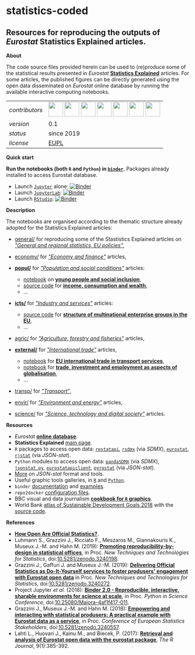 statistics-coded
====================

 Resources for reproducing the outputs of _Eurostat_ Statistics Explained articles.
---

**About**

The code source files provided herein can be used to (re)produce some of the statistical results presented in _Eurostat_ [**Statistics Explained**](https://ec.europa.eu/eurostat/statistics-explained/index.php/Main_Page) articles. For some articles, the published figures can be directly generated using the open data disseminated on _Eurostat_ online database by running the available interactive computing notebooks.

<table align="center">
    <tr> <td align="left"><i>contributors</i></td> 
    <td align="left" valign="middle">
<a href="https://github.com/fmshka"><img src="https://github.com/fmshka.png" width="40"></a>
<a href="https://github.com/Dgojsic"><img src="https://github.com/Dgojsic.png" width="40"></a>
<a href="https://github.com/agnebik"><img src="https://github.com/agnebik.png" width="40"></a>
<a href="https://github.com/flopaleur"><img src="https://github.com/flopaleur.png" width="40"></a>
<a href="https://github.com/pierre-lamarche"><img src="https://github.com/pierre-lamarche.png" width="40"></a>
<a href="https://github.com/mmatyi"><img src="https://github.com/mmatyi.png" width="40"></a>
<a href="https://github.com/gjacopo"><img src="https://github.com/gjacopo.png" width="40"></a>
</td>  </tr> 
    <tr> <td align="left"><i>version</i></td> <td align="left">0.1</td> </tr> 
    <tr> <td align="left"><i>status</i></td> <td align="left">since 2019</td> </tr> 
    <tr> <td align="left"><i>license</i></td> <td align="left"><a href="https://joinup.ec.europa.eu/sites/default/files/eupl1.1.-licence-en_0.pdfEUPL">EUPL</a> <i></i></td> </tr> 
</table>

**Quick start**

**Run the notebooks (both `R` and `Python`) in [`binder`](https://mybinder.org/)**. Packages already installed to access Eurostat database.

 - Launch [`Jupyter`](https://jupyter.org/) alone:  [![Binder](https://mybinder.org/badge_logo.svg)](http://mybinder.org/v2/gh/eurostat/statistics-coded/master) <!--[![Binder](https://mybinder.org/badge_logo.svg)](http://mybinder.org/v2/gh/eurostat/statistics-coded/master?filepath=test.ipynb)-->
 - Launch [`JupyterLab`](https://jupyterlab.readthedocs.io/): [![Binder](https://mybinder.org/badge_logo.svg)](http://mybinder.org/v2/gh/eurostat/statistics-coded/master?urlpath=lab)
 - Launch [`RStudio`](https://rstudio.com/): [![Binder](https://mybinder.org/badge_logo.svg)](http://mybinder.org/v2/gh/eurostat/statistics-coded/master?urlpath=rstudio)
 
**Description**

The notebooks are organised according to the thematic structure already adopted for the Statistics Explained articles:

* [general/](general) for reproducing some of the Stastistics Explained articles on [_"General and regional statistics, EU policies"_](https://ec.europa.eu/eurostat/statistics-explained/index.php?title=General_and_regional_statistics,_EU_policies),
* [economy/](economy) for [_"Economy and finance"_](https://ec.europa.eu/eurostat/statistics-explained/index.php?title=Economy_and_finance) articles,
* [**popul/**](popul) for [_"Population and social conditions"_](https://ec.europa.eu/eurostat/statistics-explained/index.php?title=Population_and_social_conditions) articles:

  * [notebook](https://github.com/eurostat/statistics-coded/blob/master/popul/young_people_social_inclusion/young-people-social-inclusion_R.ipynb) on [**young people and social inclusion**](https://ec.europa.eu/eurostat/statistics-explained/index.php?title=Young_people_-_social_inclusion),
  * [source code](https://github.com/eurostat/statistics-coded/tree/master/popul/income_consumption_wealth) for [**income, consumption and wealth**](https://ec.europa.eu/eurostat/web/experimental-statistics/income-consumption-and-wealth),
  * ...
* [**icts/**](icts) for [_"Industry and services"_](https://ec.europa.eu/eurostat/statistics-explained/index.php?title=Industry_and_services) articles:

  * [source code](https://github.com/eurostat/statistics-coded/tree/master/icts/multinational_enterprise_groups_SQL) for  [**structure of multinational enterprise groups in the EU**](https://ec.europa.eu/eurostat/statistics-explained/index.php?title=Structure_of_multinational_enterprise_groups_in_the_EU),
  * ...
* [agric/](agric) for [_"Agriculture, forestry and fisheries"_](https://ec.europa.eu/eurostat/statistics-explained/index.php?title=Agriculture,_forestry_and_fisheries) articles,
* [**external/**](external) for [_"International trade"_](https://ec.europa.eu/eurostat/statistics-explained/index.php?title=International_trade) articles,
  * [notebook](https://github.com/eurostat/statistics-coded/tree/master/external/eu_int_trade_transport) for  [**EU international trade in transport services**](https://ec.europa.eu/eurostat/statistics-explained/index.php?title=EU_international_trade_in_transport_services),
  * [notebook](https://github.com/eurostat/statistics-coded/tree/master/external/trade_investment_employment_globalisation) for 
  [**trade, investment and employment as aspects of globalisation**](https://ec.europa.eu/eurostat/statistics-explained/index.php?title=Trade,_investment_and_employment_as_aspects_of_globalisation),
  * ...  
* [transp/](transp) for [_"Transport"_](https://ec.europa.eu/eurostat/statistics-explained/index.php?title=Transport),
* [envir/](envir) for [_"Environment and energy"_](https://ec.europa.eu/eurostat/statistics-explained/index.php?title=Environment_and_energy) articles,
* [science/](science) for [_"Science, technology and digital society"_](https://ec.europa.eu/eurostat/statistics-explained/index.php?title=Science,_technology_and_digital_society) articles.

**<a name="Resources"></a>Resources**

* _Eurostat_ [**online database**](https://ec.europa.eu/eurostat/data/database).
* **Statistics Explained** [main page](https://ec.europa.eu/eurostat/statistics-explained/index.php/Main_Page).
* `R` packages to access open data: [`restatapi`](https://github.com/eurostat/restatapi), [`rsdmx`](https://github.com/opensdmx/rsdmx) (via _SDMX_), [`eurostat`](http://ropengov.github.io/eurostat), [`rjstat`](https://github.com/ajschumacher/rjstat) (via _JSON-stat_).
* `Python` modules to access open data: [`pandaSDMX`](https://github.com/dr-leo/pandaSDMX) (via _SDMX_), [`jsonstat.py`](https://github.com/26fe/jsonstat.py), [`eurostatapiclient`](https://github.com/opus-42/eurostat-api-client), [`pyrostat`](https://github.com/eruostat/pyrostat.py) (via _JSON-stat_).
* [More](https://json-stat.org/tools/) on _JSON-stat_ format and tools.
* Useful graphic tools galleries, in [`R`](https://www.r-graph-gallery.com/) and [`Python`](https://python-graph-gallery.com/).
* `binder` [documentation](https://mybinder.readthedocs.io/en/latest/) and [examples](https://github.com/binder-examples).
* `repo2docker` [configuration files](https://repo2docker.readthedocs.io/en/latest/config_files.html).
* BBC visual and data journalism [**cookbook for `R` graphics**](https://bbc.github.io/rcookbook/).
* World Bank [atlas of Sustainable Development Goals 2018](http://datatopics.worldbank.org/sdgatlas/) with the [source code](https://github.com/worldbank/sdgatlas2018). 

**<a name="References"></a>References**

* [**How Open Are Official Statistics?**](http://opendatawatch.com/monitoring-reporting/how-open-are-official-statistics/).
* Luhmann S., Grazzini J., Ricciato F., Meszaros M., Giannakouris K., Museux J.-M. and Hahn M. (2019): [**Promoting reproducibility-by-design in statistical offices**](https://www.researchgate.net/publication/332045930_Promoting_reproducibility-by-design_in_statistical_offices), in Proc. _New Techniques and Technologies for Statistics_, doi:[10.5281/zenodo.3240198](https://dx.doi.org/10.5281/zenodo.3240198).
* Grazzini J., Gaffuri J. and Museux J.-M. (2019): [**Delivering Official Statistics as Do-It-Yourself services to foster produsers' engagement with Eurostat open data**](https://www.researchgate.net/publication/332079417_Delivering_Official_Statistics_as_Do-It-Yourself_services_to_foster_produsers%27_engagement_with_Eurostat_open_data) in Proc. _New Techniques and Technologies for Statistics_, doi:[10.5281/zenodo.3240272](https://dx.doi.org/10.5281/zenodo.3240272).
* Project Jupyter _et al._ (2018): [**Binder 2.0 - Reproducible, interactive, sharable environments for science at scale**](https://conference.scipy.org/proceedings/scipy2018/pdfs/project_jupyter.pdf), in Proc. _Python in Science Conference_, doi:[10.25080/Majora-4af1f417-011](https://dx.doi.org/10.25080/Majora-4af1f417-011).
* Grazzini J., Museux J.-M. and Hahn M. (2018): [**Empowering and interacting with statistical produsers: A practical example with Eurostat data as a service**](https://www.researchgate.net/publication/325973362_Empowering_and_interacting_with_statistical_produsers_a_practical_example_with_Eurostat_data_as_a_service), in Proc. _Conference of European Statistics Stakeholders_, doi:[10.5281/zenodo.3240557](https://dx.doi.org/10.5281/zenodo.3240557).
* Lahti L., Huovari J., Kainu M., and Biecek, P. (2017): [**Retrieval and analysis of Eurostat open data with the eurostat package**](https://journal.r-project.org/archive/2017/RJ-2017-019/RJ-2017-019.pdf), _The R Journal_, 9(1):385-392.
